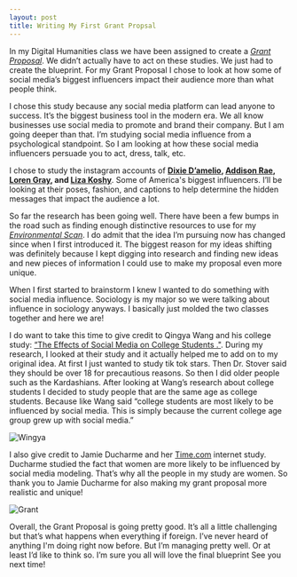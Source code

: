 ```yaml
---
layout: post
title: Writing My First Grant Propsal
---
```


 In my Digital Humanities class we have been assigned to create a *[Grant Proposal](https://www.tgci.com/what-grant-proposal)*. We didn’t actually have to act on these studies. We just had to create the blueprint. For my Grant Proposal I chose to look at how some of social media’s biggest influencers impact their audience more than what people think.

I chose this study because any social media platform can lead anyone to success. It’s the biggest business tool in the modern era. We all know businesses use social media to promote and brand their company. But I am going deeper than that. I’m studying social media influence from a  psychological standpoint. So I am looking at how these social media influencers persuade you to act, dress, talk, etc.

I chose to study the instagram accounts of **[Dixie D’amelio](https://www.instagram.com/dixiedamelio/?hl=en), [Addison Rae](https://www.instagram.com/addisonraee/?hl=en), [Loren Gray](https://www.instagram.com/loren/?hl=en), and [Liza Koshy](https://www.instagram.com/lizakoshy/)**. Some of America's biggest influencers. I’ll be looking at their poses, fashion, and captions to help determine the hidden messages that impact the audience a lot.

So far the research has been going well. There have been a few bumps in the road such as finding enough distinctive resources to use for my *[Environmental Scan](https://www.tesu.edu/about/ir/environmental-scanning)*. I do admit that the idea I’m pursuing now has changed since when I first introduced it. The biggest reason for my ideas shifting was definitely because I kept digging into research and finding new ideas and new pieces of information I could use to make my proposal even more unique. 


When I first started to brainstorm I knew I wanted to do something with social media influence. Sociology is my major so we were talking about influence in sociology anyways. I basically just molded the two classes together and here we are!

I do want to take this time to give credit to Qingya Wang and his college study: [“The Effects of Social Media on College Students ."](https://scholarsarchive.jwu.edu/cgi/viewcontent.cgi?article=1004&context=mba_student). During my research, I looked at their study and it actually helped me to add on to my original idea. At first I just wanted to study tik tok stars. Then Dr. Stover said they should be over 18 for precautious reasons. So then I did older people such as the Kardashians. After looking at Wang’s research about college students I decided to study people that are the same age as college students. Because like Wang said “college students are most likely to be influenced by social media. This is simply because the current college age group grew up with social media.”

![Wingya](https://jacksonclyburn.github.io/jacksonclyburn/images/Wingya.png)

I also give credit to Jamie Ducharme and her [Time.com](https://time.com/5650266/social-media-girls-mental-health/) internet study. Ducharme studied the fact that women are more likely to be influenced by social media modeling. That’s why all the people in my study are women. So thank you to Jamie Ducharme for also making my grant proposal more realistic and unique!

![Grant](https://jacksonclyburn.github.io/jacksonclyburn/images/Jamie.png)

Overall, the Grant Proposal is going pretty good. It’s all a little challenging but that’s what happens when everything if foreign. I’ve never heard of anything I'm doing right now before. But I’m managing pretty well. Or at least I’d like to think so. I’m sure you all will love the final blueprint See you next time!

